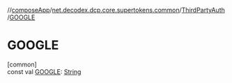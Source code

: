 //[composeApp](../../../index.md)/[net.decodex.dcp.core.supertokens.common](../index.md)/[ThirdPartyAuth](index.md)/[GOOGLE](-g-o-o-g-l-e.md)

# GOOGLE

[common]\
const val [GOOGLE](-g-o-o-g-l-e.md): [String](https://kotlinlang.org/api/latest/jvm/stdlib/kotlin/-string/index.html)
